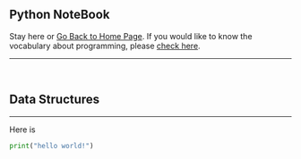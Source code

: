 ## Python NoteBook
Stay here or [Go Back to Home Page](../README.md).
If you would like to know the vocabulary about programming, please [check here](https://hackmd.io/@s4y0wTjhTAipbBv-m9yryg/rJTNZBXaH).

---
<br/>

## Data Structures
---

Here is 

```python
print("hello world!")
```